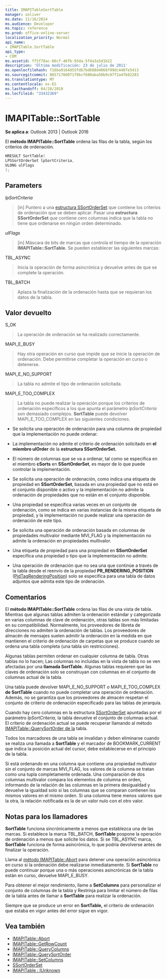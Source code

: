 ```yaml
---
title: IMAPITableSortTable
manager: soliver
ms.date: 11/16/2014
ms.audience: Developer
ms.topic: reference
ms.prod: office-online-server
localization_priority: Normal
api_name:
- IMAPITable.SortTable
api_type:
- COM
ms.assetid: ff5f78ac-06cf-46fb-93da-5f4a3a5d1b22
description: 'Última modificación: 23 de julio de 2011'
ms.openlocfilehash: f16ba9164d55fdb7bd688d4068f99dc4407e5413
ms.sourcegitcommit: 8657170d071f9bcf680aba50b9c07f2a4fb82283
ms.translationtype: MT
ms.contentlocale: es-ES
ms.lasthandoff: 04/28/2019
ms.locfileid: "33432369"
---
```

# <a name="imapitablesorttable"></a>IMAPITable::SortTable

**Se aplica a**: Outlook 2013 | Outlook 2016 
  
El **método IMAPITable::SortTable** ordena las filas de la tabla, según los criterios de ordenación. 
  
```cpp
HRESULT SortTable(
LPSSortOrderSet lpSortCriteria,
ULONG ulFlags
);
```

## <a name="parameters"></a>Parameters

_lpSortCriteria_
  
> [in] Puntero a una [estructura SSortOrderSet](ssortorderset.md) que contiene los criterios de ordenación que se deben aplicar. Pasar una **estructura SSortOrderSet** que contiene cero columnas indica que la tabla no tiene que ordenarse en ningún orden determinado. 
    
_ulFlags_
  
> [in] Máscara de bits de marcas que controla el tiempo de la operación **IMAPITable::SortTable.** Se pueden establecer las siguientes marcas: 
    
TBL_ASYNC 
  
> Inicia la operación de forma asincrónica y devuelve antes de que se complete la operación.
    
TBL_BATCH 
  
> Aplaza la finalización de la ordenación hasta que se requieran los datos de la tabla.
    
## <a name="return-value"></a>Valor devuelto

S_OK 
  
> La operación de ordenación se ha realizado correctamente.
    
MAPI_E_BUSY 
  
> Hay otra operación en curso que impide que se inicie la operación de ordenación. Debe permitirse completar la operación en curso o detenerse.
    
MAPI_E_NO_SUPPORT 
  
> La tabla no admite el tipo de ordenación solicitada.
    
MAPI_E_TOO_COMPLEX 
  
> La tabla no puede realizar la operación porque los criterios de ordenación específicos a los que apunta el parámetro  _lpSortCriteria_ son demasiado complejos. **SortTable** puede devolver MAPI_E_TOO_COMPLEX en las siguientes condiciones. 
    
   - Se solicita una operación de ordenación para una columna de propiedad que la implementación no puede ordenar.
    
   - La implementación no admite el criterio de ordenación solicitado en **el miembro ulOrder** de la **estructura SSortOrderSet.** 
    
   - El número de columnas que se va a ordenar, tal como se especifica en el miembro **cSorts** en **SSortOrderSet**, es mayor de lo que puede controlar la implementación.
    
   - Se solicita una operación de ordenación, como indica una etiqueta de propiedad en **SSortOrderSet**, basada en una propiedad que no está en el conjunto disponible o activo y la implementación no admite la ordenación de propiedades que no están en el conjunto disponible.
    
   - Una propiedad se especifica varias veces en un conjunto de ordenación, como se indica en varias instancias de la misma etiqueta de propiedad, y la implementación no puede realizar una operación de ordenación de este tipo.
    
   - Se solicita una operación de ordenación basada en columnas de propiedades multivalor mediante MVI_FLAG y la implementación no admite la ordenación en propiedades multivalor. 
    
   - Una etiqueta de propiedad para una propiedad en **SSortOrderSet** especifica una propiedad o tipo que la implementación no admite. 
    
   - Una operación de ordenación que no sea una que continúe a través de la tabla desde el reenvío de la propiedad **PR_RENDERING_POSITION** ([PidTagRenderingPosition](pidtagrenderingposition-canonical-property.md)) solo se especifica para una tabla de datos adjuntos que admita este tipo de ordenación.
    
## <a name="remarks"></a>Comentarios

El **método IMAPITable::SortTable** ordena las filas de una vista de tabla. Mientras que algunas tablas admiten la ordenación estándar y categorizada en varias columnas de clave de ordenación, otras tablas son más limitadas en su compatibilidad. Normalmente, los proveedores de libreta de direcciones no admiten la ordenación de tablas. Los proveedores de almacén de mensajes suelen admitir la ordenación en la medida en que mantienen el criterio de ordenación de carpetas que se produce cuando se ordena una tabla completa (una tabla sin restricciones). 
  
Algunas tablas permiten ordenar en cualquier columna de tabla. Otras tablas no lo hacen; Las columnas no incluidas en la vista de tabla no se ven afectadas por una **llamada SortTable.** Algunas tablas requieren que las claves de ordenación solo se construyan con columnas en el conjunto de columnas actual de la tabla. 
  
Una tabla puede devolver MAPI_E_NO_SUPPORT o MAPI_E_TOO_COMPLEX **de SortTable** cuando no puede completar una operación de ordenación. Además, no se garantiza que los proveedores de almacén respetan el conjunto de criterio de ordenación especificado para las tablas de jerarquía. 
  
Cuando hay cero columnas en la estructura [SSortOrderSet](ssortorderset.md) apuntadas por el parámetro  _lpSortCriteria,_ la tabla devuelve el conjunto de columnas actual. El criterio de ordenación actual se puede recuperar llamando al método [IMAPITable::QuerySortOrder de la](imapitable-querysortorder.md) tabla. 
  
Todos los marcadores de una tabla se invalidan y deben eliminarse cuando se realiza una llamada a **SortTable** y el marcador de BOOKMARK_CURRENT que indica la posición actual del cursor, debe establecerse en el principio de la tabla. 
  
Si está ordenando en una columna que contiene una propiedad multivalor sin el conjunto de marcas MVI_FLAG, los valores de la columna se tratan como una tupla completamente ordenada. Una comparación de dos columnas multivalor compara los elementos de columna en orden, informando de la relación de las columnas en la primera desigualdad y devuelve la igualdad solo si las columnas que se comparan contienen los mismos valores en el mismo orden. Si una columna tiene menos valores que la otra, la relación notificada es la de un valor nulo con el otro valor.
  
## <a name="notes-to-callers"></a>Notas para los llamadores

**SortTable** funciona sincrónicamente a menos que establezca una de las marcas. Si establece la marca TBL_BATCH, **SortTable** pospone la operación de ordenación a menos que solicite los datos. Si se TBL_ASYNC marca, **SortTable** funciona de forma asincrónica, lo que podría devolverse antes de finalizar la operación. 
  
Llama al [método IMAPITable::Abort](imapitable-abort.md) para detener una operación asincrónica en curso si la ordenación debe realizarse inmediatamente. Si **SortTable** no puede continuar porque una o más operaciones asincrónicas de la tabla están en curso, devuelve MAPI_E_BUSY. 
  
Para obtener el mejor rendimiento, llame a **SetColumns** para personalizar el conjunto de columnas de la tabla y Restrinja para limitar el número de filas de la tabla antes de llamar a  **SortTable** para realizar la ordenación. 
  
Siempre que se produce un error en **SortTable,** el criterio de ordenación que estaba en vigor antes del error sigue en vigor. 
  
## <a name="see-also"></a>Vea también

- [IMAPITable::Abort](imapitable-abort.md)
- [IMAPITable::GetRowCount](imapitable-getrowcount.md)
- [IMAPITable::QueryColumns](imapitable-querycolumns.md)
- [IMAPITable::QuerySortOrder](imapitable-querysortorder.md)
- [IMAPITable::SetColumns](imapitable-setcolumns.md)
- [SSortOrderSet](ssortorderset.md)
- [IMAPITable : IUnknown](imapitableiunknown.md)

